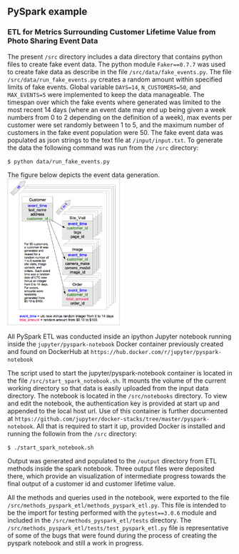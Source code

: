 ## PySpark example
### ETL for Metrics Surrounding Customer Lifetime Value from Photo Sharing Event Data

The present `/src` directory includes a data directory that contains python files to create fake event data.  The python module `Faker==0.7.7` was used to create fake data as describe in the file `/src/data/fake_events.py`.  The file `/src/data/run_fake_events.py` creates a random amount within specified limits of fake events.  Global variable `DAYS=14`,  `N_CUSTOMERS=50`, and `MAX_EVENTS=5` were implemented to keep the data manageable.  The timespan over which the fake events where generated was limited to the most recent 14 days (where an event date may end up being given a week numbers from 0 to 2 depending on the definition of a week), max events per customer were set randomly between 1 to 5, and the maximum number of customers in the fake event population were 50. The fake event data was populated as json strings to the text file at `/input/input.txt`.
To generate the data the following command was run from the `/src` directory:

    $ python data/run_fake_events.py

The figure below depicts the event data generation.
<img src="./images/event-data.png" height=50%, width=50%>

All PySpark ETL was conducted inside an ipython Jupyter notebook running inside the `jupyter/pyspark-notebook` Docker container previously created and found on DockerHub at `https://hub.docker.com/r/jupyter/pyspark-notebook`

The script used to start the jupyter/pyspark-notebook container is located in the file `/src/start_spark_notebook.sh`.  It mounts the volume of the current working directory so that data is easily uploaded from the input data directory.
The notebook is located in the `/src/notebooks` directory.  To view and edit the notebook, the authentication key is provided at start up and appended to the local host url.  Use of this container is further documented at `https://github.com/jupyter/docker-stacks/tree/master/pyspark-notebook`.  All that is required to start it up, provided Docker is installed and running the followin from the `/src` directory:

    $ ./start_spark_notebook.sh

Output was generated and populated to the `/output` directory from ETL methods inside the spark notebook.  Three output files were deposited there, which provide an visualization of intermediate progress towards the final output of a customer id and customer lifetime value.

All the methods and queries used in the notebook, were exported to the file `/src/methods_pyspark_etl/methods_pyspark_etl.py`.  This file is intended to be the import for testing performed with the `pytest==3.0.6` module and included in the `/src/methods_pyspark_etl/tests` directory. The `/src/methods_pyspark_etl/tests/test_pyspark_etl.py` file is representative of some of the bugs that were found during the process of creating the pyspark notebook and still a work in progress.
